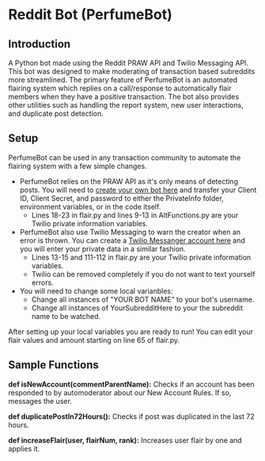 # Reddit Bot (PerfumeBot)

## Introduction

A Python bot made using the Reddit PRAW API and Twilio Messaging API. This bot was designed to make moderating of transaction based subreddits more streamlined. The primary feature of PerfumeBot is an automated flairing system which replies on a call/response to automatically flair members when they have a positive transaction. The bot also provides other utilities such as handling the report system, new user interactions, and duplicate post detection.

## Setup

PerfumeBot can be used in any transaction community to automate the flairing system with a few simple changes.

-   PerfumeBot relies on the PRAW API as it's only means of detecting posts. You will need to [create your own bot here](https://ssl.reddit.com/prefs/apps/) and transfer your Client ID, Client Secret, and password to either the PrivateInfo folder, environment variables, or in the code itself.
    -   Lines 18-23 in flair.py and lines 9-13 in AltFunctions.py are your Twilio private information variables.
-   PerfumeBot also use Twilio Messaging to warn the creator when an error is thrown. You can create a [Twilio Messanger account here](https://www.twilio.com/messaging) and you will enter your private data in a similar fashion.
    -   Lines 13-15 and 111-112 in flair.py are your Twilio private information variables.
    -   Twilio can be removed completely if you do not want to text yourself errors.
-   You will need to change some local varianbles:
    -   Change all instances of "YOUR BOT NAME" to your bot's username.
    -   Change all instances of YourSubredditHere to your the subreddit name to be watched.

After setting up your local variables you are ready to run! You can edit your flair values and amount starting on line 65 of flair.py.

## Sample Functions

**def isNewAccount(commentParentName):**
Checks if an account has been responded to by automoderator about our New Account Rules. If so, messages the user.

**def duplicatePostIn72Hours():**
Checks if post was duplicated in the last 72 hours.

**def increaseFlair(user, flairNum, rank):**
Increases user flair by one and applies it.
